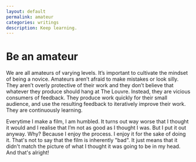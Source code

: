 ```yaml
---
layout: default
permalink: amateur
categories: writings
description: Keep learning.
---
```


# Be an amateur

We are all amateurs of varying levels. It’s important to cultivate the mindset of being a novice. Amateurs aren’t afraid to make mistakes or look silly. They aren’t overly protective of their work and they don’t believe that whatever they produce should hang at The Louvre. Instead, they are vicious consumers of feedback. They produce work quickly for their small audience, and use the resulting feedback to iteratively improve their work. They are continuously learning.

Everytime I make a film, I am humbled. It turns out way worse that I thought it would and I realise that I’m not as good as I thought I was. But I put it out anyway. Why? Because I enjoy the process. I enjoy it for the sake of doing it. That's not to say that the film is inherently "bad". It just means that it didn't match the picture of what I thought it was going to be in my head. And that's alright!
